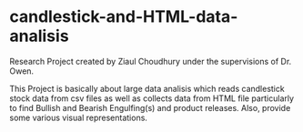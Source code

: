 # candlestick-and-HTML-data-analisis
Research Project created by Ziaul Choudhury under the supervisions of Dr. Owen.

This Project is basically about large data analisis which reads candlestick stock data from csv files as well as collects data from HTML file particularly to find Bullish and Bearish Engulfing(s) and product releases. Also, provide some various visual representations.
